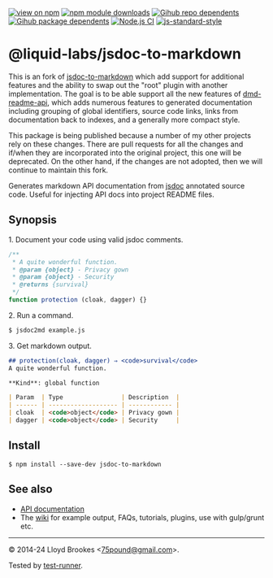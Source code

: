 [![view on npm](https://badgen.net/npm/v/jsdoc-to-markdown)](https://www.npmjs.org/package/jsdoc-to-markdown)
[![npm module downloads](https://badgen.net/npm/dt/jsdoc-to-markdown)](https://www.npmjs.org/package/jsdoc-to-markdown)
[![Gihub repo dependents](https://badgen.net/github/dependents-repo/jsdoc2md/jsdoc-to-markdown)](https://github.com/jsdoc2md/jsdoc-to-markdown/network/dependents?dependent_type=REPOSITORY)
[![Gihub package dependents](https://badgen.net/github/dependents-pkg/jsdoc2md/jsdoc-to-markdown)](https://github.com/jsdoc2md/jsdoc-to-markdown/network/dependents?dependent_type=PACKAGE)
[![Node.js CI](https://github.com/jsdoc2md/jsdoc-to-markdown/actions/workflows/node.js.yml/badge.svg)](https://github.com/jsdoc2md/jsdoc-to-markdown/actions/workflows/node.js.yml)
[![js-standard-style](https://img.shields.io/badge/code%20style-standard-brightgreen.svg)](https://github.com/feross/standard)

# @liquid-labs/jsdoc-to-markdown

This is an fork of [jsdoc-to-markdown](https://github.com/jsdoc2md/jsdoc-to-markdown) which add support for additional features and the ability to swap out the "root" plugin with another implementation. The goal is to be able support all the new features of [dmd-readme-api](https://github.com/liquid-labs/dmd-readme-api), which adds numerous features to generated documentation including grouping of global identifiers, source code links, links from documentation back to indexes, and a generally more compact style.

This package is being published because a number of my other projects rely on these changes. There are pull requests for all the changes and if/when they are incorporated into the original project, this one will be deprecated. On the other hand, if the changes are not adopted, then we will continue to maintain this fork.

Generates markdown API documentation from [jsdoc](https://jsdoc.app) annotated source code. Useful for injecting API docs into project README files.

## Synopsis

1\. Document your code using valid jsdoc comments.

```js
/**
 * A quite wonderful function.
 * @param {object} - Privacy gown
 * @param {object} - Security
 * @returns {survival}
 */
function protection (cloak, dagger) {}
```

2\. Run a command.

```sh
$ jsdoc2md example.js
```

3\. Get markdown output.

```markdown
## protection(cloak, dagger) ⇒ <code>survival</code>
A quite wonderful function.

**Kind**: global function

| Param  | Type                | Description  |
| ------ | ------------------- | ------------ |
| cloak  | <code>object</code> | Privacy gown |
| dagger | <code>object</code> | Security     |

```

## Install

```
$ npm install --save-dev jsdoc-to-markdown
```

## See also

* [API documentation](https://github.com/jsdoc2md/jsdoc-to-markdown/blob/master/docs/API.md)
* The [wiki](https://github.com/jsdoc2md/jsdoc-to-markdown/wiki) for example output, FAQs, tutorials, plugins, use with gulp/grunt etc.

* * *

&copy; 2014-24 Lloyd Brookes \<75pound@gmail.com\>.

Tested by [test-runner](https://github.com/test-runner-js/test-runner).
